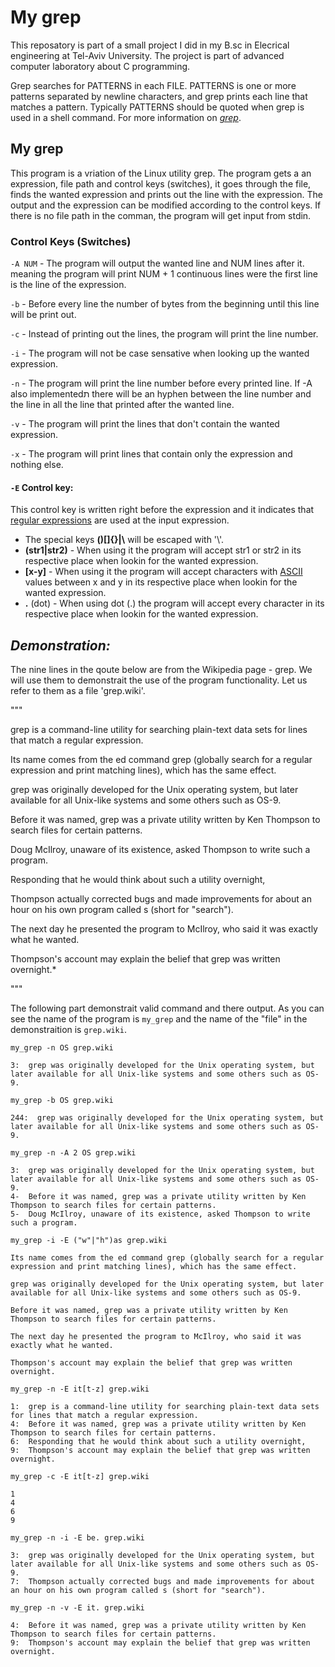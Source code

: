 # My grep
This reposatory is part of a small project I did in my B.sc in Elecrical engineering at Tel-Aviv University. The project is part of advanced computer laboratory about C programming. 

Grep searches for PATTERNS in each FILE. PATTERNS is one or more patterns separated by newline characters, and grep prints each line that matches a pattern. Typically PATTERNS should be quoted when grep is used in a shell command. For more information on [*grep*](https://man7.org/linux/man-pages/man1/grep.1.html).

## My grep
This program is a vriation of the Linux utility grep. The program gets a an expression, file path and control keys (switches), it goes through the file, finds the wanted expression and prints out the line with the expression. The output and the expression can be modified according to the control keys. If there is no file path in the comman, the program will get input from stdin. 

### Control Keys (Switches)
`-A NUM` - The program will output the wanted line and NUM lines after it. meaning the program will print NUM + 1 continuous lines were the first line is the line of the expression.

`-b` - Before every line the number of bytes from the beginning until this line will be print out.

`-c` - Instead of printing out the lines, the program will print the line number.

`-i` - The program will not be case sensative when looking up the wanted expression.

`-n` - The program will print the line number before every printed line. If -A also implementedת there will be an hyphen between the line number and the line in all the line that printed after the wanted line. 

`-v` - The program will print the lines that don't contain the wanted expression.

`-x` - The program will print lines that contain only the expression and nothing else.
#### `-E` Control key:
This control key is written right before the expression and it indicates that [regular expressions](https://en.wikipedia.org/wiki/Regular_expression) are used at the input expression.
- The special keys **()[]{}|\\** will be escaped with '\\'.
- **(str1|str2)** - When using it the program will accept str1 or str2 in its respective place when lookin for the wanted expression.
- **[x-y]** - When using it the program will accept characters with [ASCII](https://en.wikipedia.org/wiki/ASCII) values between x and y in its respective place when lookin for the wanted expression.
- **.** (dot) - When using dot (.) the program will accept every character in its respective place when lookin for the wanted expression.


## *Demonstration:*
The nine lines in the qoute below are from the Wikipedia page - grep. We will use them to demonstrait the use of the program functionality. Let us refer to them as a file 'grep.wiki'.

"""

grep is a command-line utility for searching plain-text data sets for lines that match a regular expression.

Its name comes from the ed command grep (globally search for a regular expression and print matching lines), which has the same effect.

grep was originally developed for the Unix operating system, but later available for all Unix-like systems and some others such as OS-9.

Before it was named, grep was a private utility written by Ken Thompson to search files for certain patterns. 

Doug McIlroy, unaware of its existence, asked Thompson to write such a program. 

Responding that he would think about such a utility overnight, 

Thompson actually corrected bugs and made improvements for about an hour on his own program called s (short for "search"). 

The next day he presented the program to McIlroy, who said it was exactly what he wanted. 

Thompson's account may explain the belief that grep was written overnight.*

"""

The following part demonstrait valid command and there output. As you can see the name of the program is `my_grep` and the name of the "file" in the demonstraition is `grep.wiki`.

`my_grep -n OS grep.wiki`

```
3:  grep was originally developed for the Unix operating system, but later available for all Unix-like systems and some others such as OS-9.
```
`my_grep -b OS grep.wiki`
```
244:  grep was originally developed for the Unix operating system, but later available for all Unix-like systems and some others such as OS-9.
```
`my_grep -n -A 2 OS grep.wiki`

```
3:  grep was originally developed for the Unix operating system, but later available for all Unix-like systems and some others such as OS-9.
4-  Before it was named, grep was a private utility written by Ken Thompson to search files for certain patterns. 
5-  Doug McIlroy, unaware of its existence, asked Thompson to write such a program. 
```

`my_grep -i -E ("w"|"h")as grep.wiki`
```
Its name comes from the ed command grep (globally search for a regular expression and print matching lines), which has the same effect. 

grep was originally developed for the Unix operating system, but later available for all Unix-like systems and some others such as OS-9.

Before it was named, grep was a private utility written by Ken Thompson to search files for certain patterns.

The next day he presented the program to McIlroy, who said it was exactly what he wanted. 

Thompson's account may explain the belief that grep was written overnight.
```

`my_grep -n -E it[t-z] grep.wiki`
```
1:  grep is a command-line utility for searching plain-text data sets for lines that match a regular expression.
4:  Before it was named, grep was a private utility written by Ken Thompson to search files for certain patterns.
6:  Responding that he would think about such a utility overnight,
9:  Thompson's account may explain the belief that grep was written overnight.
```
`my_grep -c -E it[t-z] grep.wiki`
```
1
4
6
9
```
`my_grep -n -i -E be. grep.wiki`
```
3:  grep was originally developed for the Unix operating system, but later available for all Unix-like systems and some others such as OS-9.
7:  Thompson actually corrected bugs and made improvements for about an hour on his own program called s (short for "search").
```
`my_grep -n -v -E it. grep.wiki`
```
4:  Before it was named, grep was a private utility written by Ken Thompson to search files for certain patterns. 
9:  Thompson's account may explain the belief that grep was written overnight.
```
